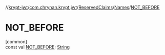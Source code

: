//[krypt-jwt](../../../../index.md)/[com.chrynan.krypt.jwt](../../index.md)/[ReservedClaims](../index.md)/[Names](index.md)/[NOT_BEFORE](-n-o-t_-b-e-f-o-r-e.md)

# NOT_BEFORE

[common]\
const val [NOT_BEFORE](-n-o-t_-b-e-f-o-r-e.md): [String](https://kotlinlang.org/api/latest/jvm/stdlib/kotlin/-string/index.html)
